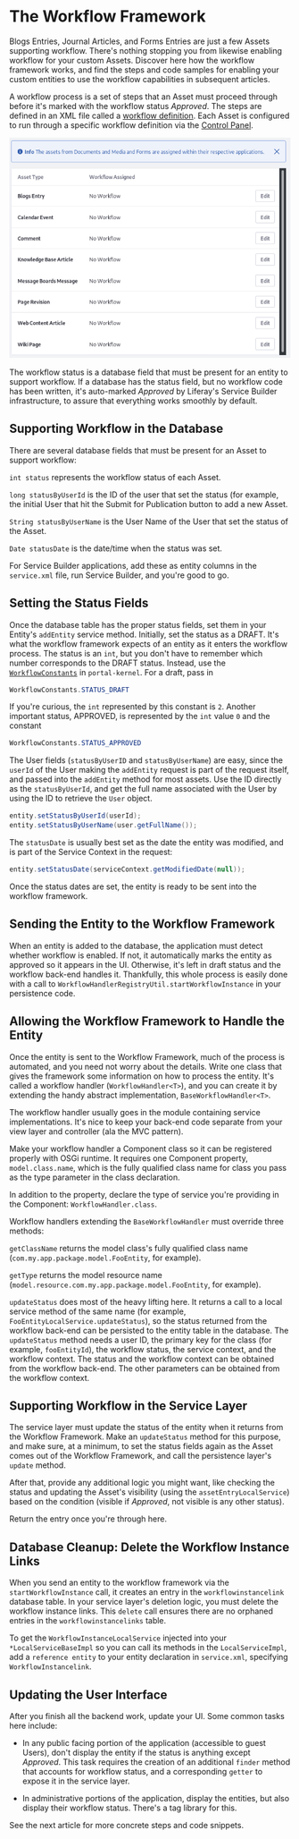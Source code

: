 # The Workflow Framework

Blogs Entries, Journal Articles, and Forms Entries are just a few Assets
supporting workflow. There's nothing stopping you from likewise enabling
workflow for your custom Assets. Discover here how the workflow framework
works, and find the steps and code samples for enabling your custom entities to
use the workflow capabilities in subsequent articles.

A workflow process is a set of steps that an Asset must proceed through before
it's marked with the workflow status _Approved_. The steps are defined in an XML file
called a 
[workflow definition](/7-2/reference/-/knowledge_base/reference/crafting-xml-workflow-definitions). 
Each Asset is configured to run through a specific workflow definition via the
[Control Panel](/7-2/user/-/knowledge_base/user/workflow).

![Figure x: Enable workflow on your custom Asset, and it can be sent through a workflow process just like a native Asset.](../../images/workflow-configuration.png)

The workflow status is a database field that must be present for an entity to
support workflow. If a database has the status field, but no workflow code has
been written, it's auto-marked _Approved_ by Liferay's Service Builder
infrastructure, to assure that everything works smoothly by default.

## Supporting Workflow in the Database

There are several database fields that must be present for an Asset to support
workflow:

`int status` represents the workflow status of each Asset.

`long statusByUserId` is the ID of the user that set the status (for example,
the initial User that hit the Submit for Publication button to add a new
Asset.

`String statusByUserName` is the User Name of the User that set the status of
the Asset.

`Date statusDate` is the date/time when the status was set.

For Service Builder applications, add these as entity columns in the
`service.xml` file, run Service Builder, and you're good to go.

## Setting the Status Fields

Once the database table has the proper status fields, set them in your Entity's
`addEntity` service method. Initially, set the status as a DRAFT.  It's what
the workflow framework expects of an entity as it enters the workflow process.
The status is an `int`, but you don't have to remember which number corresponds
to the DRAFT status. Instead, use the 
[`WorkflowConstants`](https://github.com/liferay/liferay-portal/blob/7.2.x/portal-kernel/src/com/liferay/portal/kernel/workflow/WorkflowConstants.java)
in `portal-kernel`. For a draft, pass in

```java
WorkflowConstants.STATUS_DRAFT
```
If you're curious, the `int` represented by this constant is `2`. Another
important status, APPROVED, is represented by the `int` value `0` and the constant

```java
WorkflowConstants.STATUS_APPROVED
```

The User fields (`statusByUserID` and `statusByUserName`) are easy, since the
`userId` of the User making the `addEntity` request is part of the request
itself, and passed into the `addEntity` method for most assets. Use the ID
directly as the `statusByUserId`, and get the full name associated with the User
by using the ID to retrieve the `User` object.

```java
entity.setStatusByUserId(userId);
entity.setStatusByUserName(user.getFullName());
```

The `statusDate` is usually best set as the date the entity was modified, and
is part of the Service Context in the request:

```java
entity.setStatusDate(serviceContext.getModifiedDate(null));
```

Once the status dates are set, the entity is ready to be sent into the workflow
framework.

## Sending the Entity to the Workflow Framework

When an entity is added to the database, the application must detect whether
workflow is enabled. If not, it automatically marks the entity as approved so it
appears in the UI. Otherwise, it's left in draft status and the workflow
back-end handles it. Thankfully, this whole process is easily done with a call
to `WorkflowHandlerRegistryUtil.startWorkflowInstance` in your persistence code.

## Allowing the Workflow Framework to Handle the Entity

Once the entity is sent to the Workflow Framework, much of the process is
automated, and you need not worry about the details. Write one class that gives
the framework some information on how to process the entity. It's called a
workflow handler (`WorkflowHandler<T>`), and you can create it by extending the
handy abstract implementation, `BaseWorkflowHandler<T>`. 

The workflow handler usually goes in the module containing service
implementations. It's nice to keep your back-end code separate from your view
layer and controller (ala the MVC pattern).

Make your workflow handler a Component class so it can be registered properly
with OSGi runtime. It requires one Component property, `model.class.name`, which
is the fully qualified class name for class you pass as the type parameter in
the class declaration.

In addition to the property, declare the type of service you're providing in the
Component: `WorkflowHandler.class`. 

Workflow handlers extending the `BaseWorkflowHandler` must override three methods:

`getClassName` returns the model class's fully qualified class name
(`com.my.app.package.model.FooEntity`, for example).

`getType` returns the model resource name
(`model.resource.com.my.app.package.model.FooEntity`, for example).

`updateStatus` does most of the heavy lifting here. It returns a call to a local
service method of the same name (for example,
`FooEntityLocalService.updateStatus`), so the status returned from the workflow
back-end can be persisted to the entity table in the database. The
`updateStatus` method needs a user ID, the primary key for the class (for
example, `fooEntityId`), the workflow status, the service context, and the
workflow context. The status and the workflow context can be obtained from the
workflow back-end. The other parameters can be obtained from the workflow
context.

## Supporting Workflow in the Service Layer

The service layer must update the status of the entity when it returns from the
Workflow Framework. Make an `updateStatus` method for this purpose, and make
sure, at a minimum, to set the status fields again as the Asset comes out of the
Workflow Framework, and call the persistence layer's `update` method.

After that, provide any additional logic you might want, like checking the
status and updating the Asset's visibility (using the `assetEntryLocalService`)
based on the condition (visible if _Approved_, not visible is any other status).

<!--
Other Workflow Considerations in the Service Layer

**Blogs Entries, accounting for scheduled publication:**
[BlogsEntryLocalServiceImpl#updateStatus](https://github.com/liferay/liferay-portal/blob/7.2.x/modules/apps/blogs/blogs-service/src/main/java/com/liferay/blogs/service/impl/BlogsEntryLocalServiceImpl.java#L1505)

Asset 

Social

Stats (Blogs)

Trash

Journal, 
[JournalArticleLocalServiceImpl#updateStatus](https://github.com/liferay/liferay-portal/blob/7.2.x/modules/apps/journal/journal-service/src/main/java/com/liferay/journal/service/impl/JournalArticleLocalServiceImpl.java#L6530)


Email

Subscriptions
-->

Return the entry once you're through here.

## Database Cleanup: Delete the Workflow Instance Links

When you send an entity to the workflow framework via the
`startWorkflowInstance` call, it creates an entry in the `workflowinstancelink`
database table. In your service layer's deletion logic, you must delete the
workflow instance links. This `delete` call ensures there are no orphaned
entries in the `workflowinstancelinks` table.

To get the `WorkflowInstanceLocalService` injected into your
`*LocalServiceBaseImpl` so you can call its methods in the `LocalServiceImpl`,
add a `reference entity` to your entity declaration in `service.xml`, specifying
`WorkflowInstancelink`. 

## Updating the User Interface

After you finish all the backend work, update your UI. Some common tasks here
include:

- In any public facing portion of the application (accessible to guest Users),
    don't display the entity if the status is anything except _Approved_. This
    task requires the creation of an additional `finder` method that accounts
    for workflow status, and a corresponding `getter` to expose it in the service
    layer.

- In administrative portions of the application, display the entities, but also
    display their workflow status. There's a tag library for this.

See the next article for more concrete steps and code snippets.
